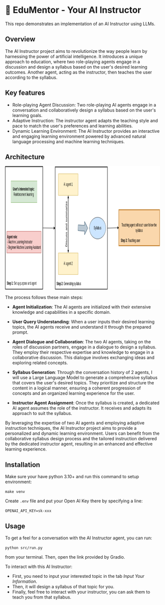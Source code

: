 # :book: EduMentor - Your AI Instructor

This repo demonstrates an implementation of an AI Instructor using LLMs.



## Overview

The AI Instructor project aims to revolutionize the way people learn by harnessing the power of artificial intelligence. It introduces a unique approach to education, where two role-playing agents engage in a discussion and design a syllabus based on the user's desired learning outcomes. Another agent, acting as the instructor, then teaches the user according to the syllabus.

## Key features

- Role-playing Agent Discussion: Two role-playing AI agents engage in a conversation and collaboratively design a syllabus based on the user's learning goals.
- Adaptive Instruction: The instructor agent adapts the teaching style and pace to match the user's preferences and learning abilities.
- Dynamic Learning Environment: The AI Instructor provides an interactive and engaging learning environment powered by advanced natural language processing and machine learning techniques.


## Architecture

<img src="diagram.png"  width="1000" height="400">


The process follows these main steps:
- **Agent Initialization**: The AI agents are initialized with their extensive knowledge and capabilities in a specific domain.

- **User Query Understanding**: When a user inputs their desired learning topics, the AI agents receive and understand it through the prepared prompt.

- **Agent Dialogue and Collaboration**: The two AI agents, taking on the roles of discussion partners, engage in a dialogue to design a syllabus. They employ their respective expertise and knowledge to engage in a collaborative discussion. This dialogue involves exchanging ideas and exploring related concepts.

- **Syllabus Generation**: Through the conversation history of 2 agents, I will use a Large Language Model to generate a comprehensive syllabus that covers the user's desired topics. They prioritize and structure the content in a logical manner, ensuring a coherent progression of concepts and an organized learning experience for the user.

- **Instructor Agent Assignment**: Once the syllabus is created, a dedicated AI agent assumes the role of the instructor. It receives and adapts its approach to suit the syllabus.

By leveraging the expertise of two AI agents and employing adaptive instruction techniques, the AI Instructor project aims to provide a personalized and dynamic learning environment. Users can benefit from the collaborative syllabus design process and the tailored instruction delivered by the dedicated instructor agent, resulting in an enhanced and effective learning experience.

## Installation

Make sure your have python 3.10+ and run this command to setup environment:

`make venv`

Create `.env` file and put your Open AI Key there by specifying a line:

`OPENAI_API_KEY=sk-xxx`

## Usage

To get a feel for a conversation with the AI Instructor agent, you can run:

`python src/run.py`

from your terminal. Then, open the link provided by Gradio.

To interact with this AI Instructor:
- First, you need to input your interested topic in the tab *Input Your Information*.
- Then, it will design a syllabus of that topic for you.
- Finally, feel free to interact with your instructor, you can ask them to teach you from that syllabus.

